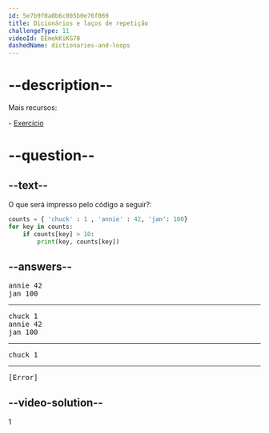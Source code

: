 ```yaml
---
id: 5e7b9f0a0b6c005b0e76f069
title: Dicionários e laços de repetição
challengeType: 11
videoId: EEmekKiKG70
dashedName: dictionaries-and-loops
---
```


# --description--

Mais recursos:

\- [Exercício](https://www.youtube.com/watch?v=PrhZ9qwBDD8)

# --question--

## --text--

O que será impresso pelo código a seguir?:

```python
counts = { 'chuck' : 1 , 'annie' : 42, 'jan': 100}
for key in counts:
    if counts[key] > 10:
        print(key, counts[key])
```

## --answers--

<pre>annie 42
jan 100</pre>

---

<pre>chuck 1
annie 42
jan 100</pre>

---

<pre>chuck 1</pre>

---

<pre>[Error]</pre>

## --video-solution--

1
